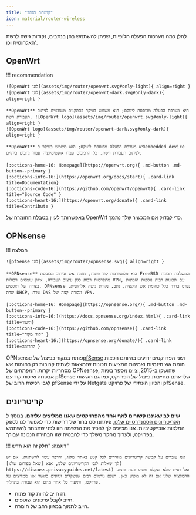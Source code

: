 ```yaml
---
title: "קושחת הנתב"
icon: material/router-wireless
---
```


להלן כמה מערכות הפעלה חלופיות, שניתן להשתמש בהן בנתבים, נקודות גישה לרשת האלחוטית וכו'.

## OpenWrt

!!! recommendation

    ![OpenWrt לוגו](assets/img/router/openwrt.svg#only-light){ align=right }
    ![OpenWrt לוגו](assets/img/router/openwrt-dark.svg#only-dark){ align=right }
    
    **OpenWrt** היא מערכת הפעלה מבוססת לינוקס; הוא משמש בעיקר בהתקנים משובצים לניתוב תעבורת רשת. ![OpenWrt logo](assets/img/router/openwrt.svg#only-light){ align=right }
    ![OpenWrt logo](assets/img/router/openwrt-dark.svg#only-dark){ align=right }
    
    **OpenWrt** היא מערכת הפעלה מבוססת לינוקס; הוא משמש בעיקר בembedded device לניתוב תעבורת רשת. כל הרכיבים עברו אופטימיזציה עבור נתבים ביתיים.
    
    [:octicons-home-16: Homepage](https://openwrt.org){ .md-button .md-button--primary }
    [:octicons-info-16:](https://openwrt.org/docs/start){ .card-link title=Documentation}
    [:octicons-code-16:](https://github.com/openwrt/openwrt){ .card-link title="Source Code" }
    [:octicons-heart-16:](https://openwrt.org/donate){ .card-link title=Contribute }

באפשרותך לעיין ב[טבלת החומרה](https://openwrt.org/toh/start) של OpenWrt כדי לבדוק אם המכשיר שלך נתמך.

## OPNsense

!!! המלצה

    ![pfSense לוגו](assets/img/router/opnsense.svg){ align=right }
    
    **OPNsense** היא פלטפורמת קוד פתוח, חומת אש וניתוב מבוססת FreeBSD המשלבת תכונות מתקדמות רבות כגון עיצוב תעבורה, איזון עומסים ויכולות VPN, עם תכונות רבות נוספות הזמינות בצורה של תוספים. OPNsense נפרס בדרך כלל כחומת אש היקפית, נתב, נקודת גישה אלחוטית, שרת DHCP, שרת DNS ונקודת קצה של VPN.
    
    [:octicons-home-16: Homepage](https://opnsense.org/){ .md-button .md-button--primary }
    [:octicons-info-16:](https://docs.opnsense.org/index.html){ .card-link title=תיעוד}
    [:octicons-code-16:](https://github.com/opnsense){ .card-link title="קוד מקור" }
    [:octicons-heart-16:](https://opnsense.org/donate/){ .card-link title=לתרומה }

OPNsense פותח במקור כפיצול של[pfSense](https://en.wikipedia.org/wiki/PfSense) ושני הפרויקטים ידועים בהיותם הפצות חומת אש חינמיות ואמינות המציעות תכונות שנמצאות לעתים קרובות רק בחומות אש מסחריות יקרות. המפתחים של OPNsense, שהושקו ב-2015, [ציינו](https://docs.opnsense.org/history/thefork.html) מספר בעיות אבטחה ואיכות קוד עם pfSense שלדעתם מחייבות פיצול של הפרויקט, כמו גם חששות לגבי רכישת הרוב של pfSense על ידי Netgate והכיוון העתידי של פרויקט pfSense.

## קריטריונים

**שים לב שאיננו קשורים לאף אחד מהפרויקטים שאנו ממליצים עליהם.** בנוסף ל [הקריטריונים הסטנדרטיים שלנו](about/criteria.md), פיתחנו סט ברור של דרישות כדי לאפשר לנו לספק המלצות אובייקטיביות. אנו מציעים לך להכיר את הרשימה הזו לפני שתבחר להשתמש בפרויקט, ולערוך מחקר משלך כדי להבטיח שזו הבחירה הנכונה עבורך.

!!! דוגמה: "חלק זה הוא חדש"

    אנו עובדים על קביעת קריטריונים מוגדרים לכל קטע באתר שלנו, והדבר עשוי להשתנות. אם יש לך שאלות לגבי הקריטריונים שלנו, אנא [שאל בפורום שלנו]( https://discuss.privacyguides.net/latest) ואל תניח שלא שקלנו משהו בעת ביצוע ההמלצות שלנו אם זה לא מופיע כאן. ישנם גורמים רבים שנשקלים ונדונים כאשר אנו ממליצים על פרויקט, ותיעוד כל אחד מהם הוא עבודה בתהליך.

- זה חייב להיות קוד פתוח.
- חייב לקבל עדכונים שוטפים.
- חייב לתמוך במגוון רחב של חומרה.
